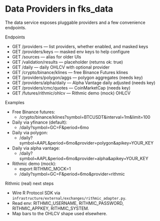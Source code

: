 # Data Providers in fks_data

The data service exposes pluggable providers and a few convenience endpoints.

Endpoints

- GET /providers — list providers, whether enabled, and masked keys
- GET /providers/keys — masked env keys to help configure
- GET /sources — alias for older UIs
- GET /validation/results — placeholder (returns ok: true)
- GET /daily — daily OHLCV with optional provider
- GET /crypto/binance/klines — free Binance Futures klines
- GET /providers/polygon/aggs — polygon aggregates (needs key)
- GET /providers/alpha/daily — Alpha Vantage daily adjusted (needs key)
- GET /providers/cmc/quotes — CoinMarketCap (needs key)
- GET /futures/rithmic/ohlcv — Rithmic demo (mock) OHLCV

Examples

- Free Binance futures:
  - /crypto/binance/klines?symbol=BTCUSDT&interval=1m&limit=100
- Daily via yfinance (default):
  - /daily?symbol=GC=F&period=6mo
- Daily via polygon:
  - /daily?symbol=AAPL&period=6mo&provider=polygon&apikey=YOUR_KEY
- Daily via alpha vantage:
  - /daily?symbol=AAPL&period=6mo&provider=alpha&apikey=YOUR_KEY
- Rithmic demo (mock):
  - export RITHMIC_MOCK=1
  - /daily?symbol=GC=F&period=6mo&provider=rithmic

Rithmic (real) next steps

- Wire R Protocol SDK via `infrastructure/external/exchanges/rithmic_adapter.py`.
- Read env: RITHMIC_USERNAME, RITHMIC_PASSWORD, RITHMIC_APPKEY, RITHMIC_SYSTEM.
- Map bars to the OHLCV shape used elsewhere.
